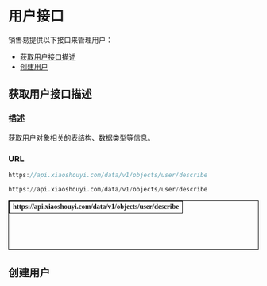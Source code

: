 # 用户接口 #

销售易提供以下接口来管理用户：
* [获取用户接口描述](##获取用户接口描述)
* [创建用户](##创建用户)

## 获取用户接口描述 ##

### 描述 ###

获取用户对象相关的表结构、数据类型等信息。

### URL ###

```java
https://api.xiaoshouyi.com/data/v1/objects/user/describe
```

```Python
https://api.xiaoshouyi.com/data/v1/objects/user/describe
```

<table border="1px" align="center" bordercolor="black" width="90%" height="100px" style="font-family:微软雅黑; font-size:14px">
    <tr align="left">
        <th>https://api.xiaoshouyi.com/data/v1/objects/user/describe</th>
    </tr>
</table>


## 创建用户 ##
